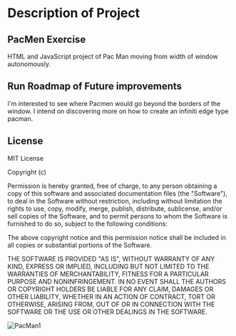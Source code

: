 # Description of Project

## PacMen Exercise
HTML and JavaScript project of Pac Man moving from width of window autonomously.

## Run Roadmap of Future improvements
I'm interested to see where Pacmen would go beyond the borders of the window. I intend on discovering more on how to create an infiniti edge type pacman.

## License
MIT License

Copyright (c) 

Permission is hereby granted, free of charge, to any person obtaining a copy
of this software and associated documentation files (the "Software"), to deal
in the Software without restriction, including without limitation the rights
to use, copy, modify, merge, publish, distribute, sublicense, and/or sell
copies of the Software, and to permit persons to whom the Software is
furnished to do so, subject to the following conditions:

The above copyright notice and this permission notice shall be included in all
copies or substantial portions of the Software.

THE SOFTWARE IS PROVIDED "AS IS", WITHOUT WARRANTY OF ANY KIND, EXPRESS OR
IMPLIED, INCLUDING BUT NOT LIMITED TO THE WARRANTIES OF MERCHANTABILITY,
FITNESS FOR A PARTICULAR PURPOSE AND NONINFRINGEMENT. IN NO EVENT SHALL THE
AUTHORS OR COPYRIGHT HOLDERS BE LIABLE FOR ANY CLAIM, DAMAGES OR OTHER
LIABILITY, WHETHER IN AN ACTION OF CONTRACT, TORT OR OTHERWISE, ARISING FROM,
OUT OF OR IN CONNECTION WITH THE SOFTWARE OR THE USE OR OTHER DEALINGS IN THE
SOFTWARE.

![PacMan1](https://user-images.githubusercontent.com/49293927/211551380-a5497868-6de1-4878-9cf3-79c6353dae46.png)

